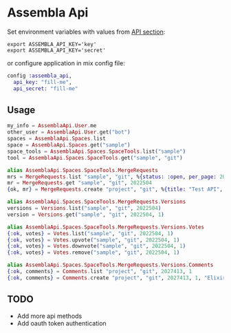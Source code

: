 Assembla Api
===========

Set environment variables with values from [API section][1]:
```shell
export ASSEMBLA_API_KEY='key'
export ASSEMBLA_API_KEY='secret'
```
or configure application in mix config file:
```elixir
config :assembla_api,
  api_key: "fill-me",
  api_secret: "fill-me"
```

## Usage

```elixir
my_info = AssemblaApi.User.me
other_user = AssemblaApi.User.get("bot")
spaces = AssemblaApi.Spaces.list
space = AssemblaApi.Spaces.get("sample")
space_tools = AssemblaApi.Spaces.SpaceTools.list("sample")
tool = AssemblaApi.Spaces.SpaceTools.get("sample", "git")

alias AssemblaApi.Spaces.SpaceTools.MergeRequests
mrs = MergeRequests.list "sample", "git", %{status: :open, per_page: 20}
mr = MergeRequests.get "sample", "git", 2022504
{ok, mr} = MergeRequests.create "project", "git", %{title: "Test API", source_symbol: "test_api", target_symbol: "master"}

alias AssemblaApi.Spaces.SpaceTools.MergeRequests.Versions
versions = Versions.list("sample", "git", 2022504)
version = Versions.get("sample", "git", 2022504, 1)

alias AssemblaApi.Spaces.SpaceTools.MergeRequests.Versions.Votes
{:ok, votes} = Votes.list("sample", "git", 2022504, 1)
{:ok, votes} = Votes.upvote("sample", "git", 2022504, 1)
{:ok, votes} = Votes.downvote("sample", "git", 2022504, 1)
{:ok, votes} = Votes.remove("sample", "git", 2022504, 1)

alias AssemblaApi.Spaces.SpaceTools.MergeRequests.Versions.Comments
{:ok, comments} = Comments.list "project", "git", 2027413, 1
{:ok, comments} = Comments.create "project", "git", 2027413, 1, "Elixir world!"
```

## TODO

* Add more api methods
* Add oauth token authentication

[1]: https://www.assembla.com/user/edit/manage_clients
